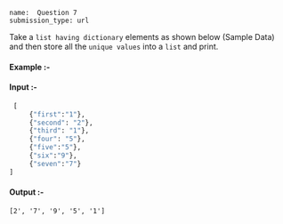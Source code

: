 ```ngMeta
name:  Question 7
submission_type: url
```


Take a `list having dictionary` elements as shown below (Sample Data) and then store all the `unique values` into a `list` and print.


#### Example :-


#### Input :-
```python
 [
     {"first":"1"}, 
     {"second": "2"}, 
     {"third": "1"}, 
     {"four": "5"}, 
     {"five":"5"}, 
     {"six":"9"},
     {"seven":"7"}
]
 ```

#### Output :-
``` 
[2', '7', '9', '5', '1'] 
```